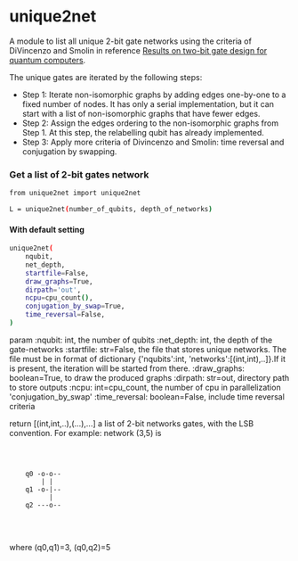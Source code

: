 # unique2net

A module to list all unique 2-bit gate networks using the criteria of DiVincenzo and Smolin in 
reference [Results on two-bit gate design for quantum computers](https://arxiv.org/abs/cond-mat/9409111). 

The unique gates are iterated by the following steps:

- Step 1: 
    Iterate non-isomorphic graphs by adding edges one-by-one to a fixed number of nodes. 
    It has only a serial implementation, but it can start with a list of non-isomorphic graphs that 
    have fewer edges.
- Step 2:
    Assign the edges ordering to the non-isomorphic graphs from Step 1. 
    At this step, the relabelling qubit has already implemented.
- Step 3:
    Apply more criteria of Divincenzo and Smolin: time reversal and conjugation by swapping. 


### Get a list of 2-bit gates network
```sh
from unique2net import unique2net

L = unique2net(number_of_qubits, depth_of_networks)
```

#### With default setting

```sh
unique2net(
    nqubit,
    net_depth,
    startfile=False,
    draw_graphs=True,
    dirpath='out',
    ncpu=cpu_count(),
    conjugation_by_swap=True,
    time_reversal=False,
)
```
param
    :nqubit: int, the number of qubits
    :net_depth: int, the depth of the gate-networks
    :startfile: str=False, the file that stores unique networks. The file must
                be in format of dictionary {'nqubits':int, 'networks':[(int,int),..]}.If
                it is present, the iteration will be started from there.
    :draw_graphs: boolean=True, to draw the produced graphs
    :dirpath: str=out, directory path to store outputs
    :ncpu: int=cpu_count, the number of cpu in parallelization
    'conjugation_by_swap'
    :time_reversal: boolean=False, include time reversal criteria

return
    [(int,int,..),(...),...] a list of 2-bit networks gates, with the LSB
    convention. For example:
       network (3,5) is
    <pre>   
    
        q0 -o-o--
            | |
        q1 -o-|--
              |
        q2 ---o--

   </pre>
    
   where (q0,q1)=3, (q0,q2)=5
